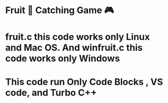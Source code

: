 # Fruit 🍓 Catching Game 🎮
#
# fruit.c this code works only Linux and Mac OS. And winfruit.c this code works only Windows 

# This code run Only Code Blocks , VS code, and Turbo C++
